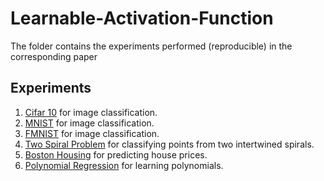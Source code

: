 # Learnable-Activation-Function

The folder contains the experiments performed (reproducible) in the corresponding paper

## Experiments
1. [Cifar 10](./Cifar10) for image classification.
2. [MNIST](./MNIST) for image classification.
3. [FMNIST](./FMNIST) for image classification.
4. [Two Spiral Problem](./twospiral) for classifying points from two intertwined spirals.
5. [Boston Housing](./bostonhousing) for predicting house prices.
6. [Polynomial Regression](./polynomials) for learning polynomials.




